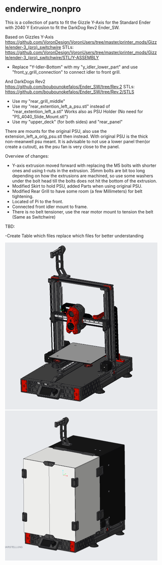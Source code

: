 # enderwire_nonpro

This is a collection of parts to fit the Gizzle Y-Axis for the Standard Ender with 2040 Y Extrusion to fit the DarkDog Rev2 Ender_SW.

Based on Gizzles Y-Axis https://github.com/VoronDesign/VoronUsers/tree/master/printer_mods/Gizzle/ender-3_(pro)_switchwire
STLs: https://github.com/VoronDesign/VoronUsers/tree/master/printer_mods/Gizzle/ender-3_(pro)_switchwire/STL/Y-ASSEMBLY
 - Replace "Y-Idler-Bottom" with my "y_idler_lower_part" and use "front_y_grill_connection" to connect idler to front grill.

And DarkDogs Rev2 https://github.com/boubounokefalos/Ender_SW/tree/Rev.2
STLs: https://github.com/boubounokefalos/Ender_SW/tree/Rev.2/STLS
- Use my "rear_grill_middle"
- Use my "rear_extention_left_a_psu.stl" instead of "rear_extention_left_a.stl"
  Works also as PSU Holder (No need for "PS_4040_Slide_Mount.stl")
- Use my "upper_deck" (for both sides) and "rear_panel"

There are mounts for the original PSU, also use the extension_left_a_orig_psu.stl then instead.
With original PSU is the thick non-meanwell psu meant.
It is advisable to not use a lower panel then(or create a cutout), as the psu fan is very close to the panel.


Overview of changes:

- Y-axis extrusion moved forward with replacing the M5 bolts with shorter ones and using t-nuts in the extrusion.
  35mm bolts are bit too long depending on how the extrusions are machined, so use some washers under the bolt head till the bolts 
  does not hit the bottom of the extrusion.
- Modified Skirt to hold PSU, added Parts when using original PSU.
- Modified Rear Grill to have some room (a few Millimeters) for belt tightening.
- Located of Pi to the front.
- Connected front idler mount to frame.
- There is no belt tensioner, use the rear motor mount to tension the belt (Same as Switchwire)

TBD:

-Create Table which files replace which files for better understanding


![Home](enderwire_non_pro_0.2.png)
![Home](enderwire_Housing.png)
